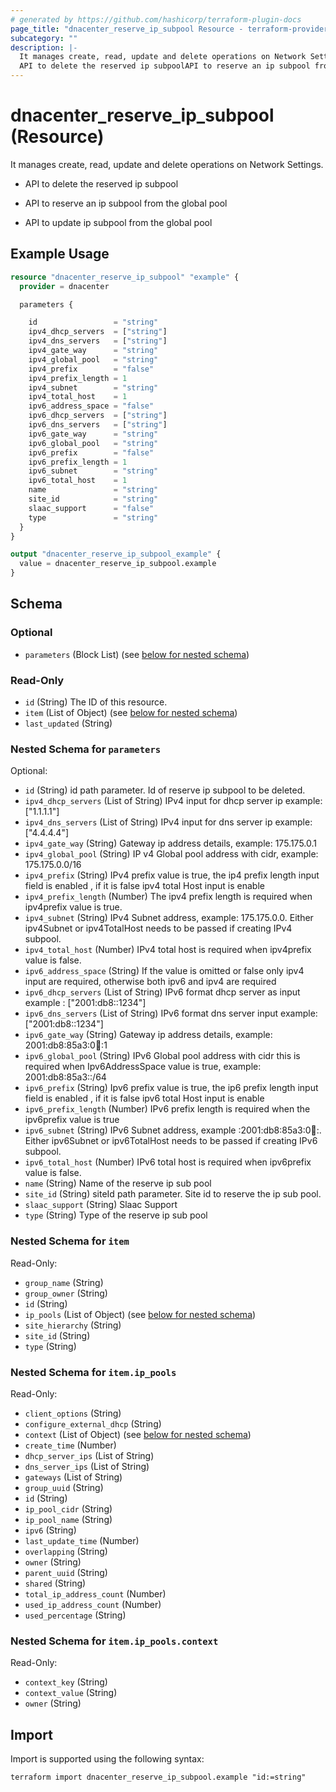 ```yaml
---
# generated by https://github.com/hashicorp/terraform-plugin-docs
page_title: "dnacenter_reserve_ip_subpool Resource - terraform-provider-dnacenter"
subcategory: ""
description: |-
  It manages create, read, update and delete operations on Network Settings.
  API to delete the reserved ip subpoolAPI to reserve an ip subpool from the global poolAPI to update ip subpool from the global pool
---
```


# dnacenter_reserve_ip_subpool (Resource)

It manages create, read, update and delete operations on Network Settings.

- API to delete the reserved ip subpool

- API to reserve an ip subpool from the global pool

- API to update ip subpool from the global pool

## Example Usage

```terraform
resource "dnacenter_reserve_ip_subpool" "example" {
  provider = dnacenter

  parameters {

    id                 = "string"
    ipv4_dhcp_servers  = ["string"]
    ipv4_dns_servers   = ["string"]
    ipv4_gate_way      = "string"
    ipv4_global_pool   = "string"
    ipv4_prefix        = "false"
    ipv4_prefix_length = 1
    ipv4_subnet        = "string"
    ipv4_total_host    = 1
    ipv6_address_space = "false"
    ipv6_dhcp_servers  = ["string"]
    ipv6_dns_servers   = ["string"]
    ipv6_gate_way      = "string"
    ipv6_global_pool   = "string"
    ipv6_prefix        = "false"
    ipv6_prefix_length = 1
    ipv6_subnet        = "string"
    ipv6_total_host    = 1
    name               = "string"
    site_id            = "string"
    slaac_support      = "false"
    type               = "string"
  }
}

output "dnacenter_reserve_ip_subpool_example" {
  value = dnacenter_reserve_ip_subpool.example
}
```

<!-- schema generated by tfplugindocs -->
## Schema

### Optional

- `parameters` (Block List) (see [below for nested schema](#nestedblock--parameters))

### Read-Only

- `id` (String) The ID of this resource.
- `item` (List of Object) (see [below for nested schema](#nestedatt--item))
- `last_updated` (String)

<a id="nestedblock--parameters"></a>
### Nested Schema for `parameters`

Optional:

- `id` (String) id path parameter. Id of reserve ip subpool to be deleted.
- `ipv4_dhcp_servers` (List of String) IPv4 input for dhcp server ip example: ["1.1.1.1"]
- `ipv4_dns_servers` (List of String) IPv4 input for dns server ip example: ["4.4.4.4"]
- `ipv4_gate_way` (String) Gateway ip address details, example: 175.175.0.1
- `ipv4_global_pool` (String) IP v4 Global pool address with cidr, example: 175.175.0.0/16
- `ipv4_prefix` (String) IPv4 prefix value is true, the ip4 prefix length input field is enabled , if it is false ipv4 total Host input is enable
- `ipv4_prefix_length` (Number) The ipv4 prefix length is required when ipv4prefix value is true.
- `ipv4_subnet` (String) IPv4 Subnet address, example: 175.175.0.0. Either ipv4Subnet or ipv4TotalHost needs to be passed if creating IPv4 subpool.
- `ipv4_total_host` (Number) IPv4 total host is required when ipv4prefix value is false.
- `ipv6_address_space` (String) If the value is omitted or false only ipv4 input are required, otherwise both ipv6 and ipv4 are required
- `ipv6_dhcp_servers` (List of String) IPv6 format dhcp server as input example : ["2001:db8::1234"]
- `ipv6_dns_servers` (List of String) IPv6 format dns server input example: ["2001:db8::1234"]
- `ipv6_gate_way` (String) Gateway ip address details, example: 2001:db8:85a3:0:100::1
- `ipv6_global_pool` (String) IPv6 Global pool address with cidr this is required when Ipv6AddressSpace value is true, example: 2001:db8:85a3::/64
- `ipv6_prefix` (String) Ipv6 prefix value is true, the ip6 prefix length input field is enabled , if it is false ipv6 total Host input is enable
- `ipv6_prefix_length` (Number) IPv6 prefix length is required when the ipv6prefix value is true
- `ipv6_subnet` (String) IPv6 Subnet address, example :2001:db8:85a3:0:100::. Either ipv6Subnet or ipv6TotalHost needs to be passed if creating IPv6 subpool.
- `ipv6_total_host` (Number) IPv6 total host is required when ipv6prefix value is false.
- `name` (String) Name of the reserve ip sub pool
- `site_id` (String) siteId path parameter. Site id to reserve the ip sub pool.
- `slaac_support` (String) Slaac Support
- `type` (String) Type of the reserve ip sub pool


<a id="nestedatt--item"></a>
### Nested Schema for `item`

Read-Only:

- `group_name` (String)
- `group_owner` (String)
- `id` (String)
- `ip_pools` (List of Object) (see [below for nested schema](#nestedobjatt--item--ip_pools))
- `site_hierarchy` (String)
- `site_id` (String)
- `type` (String)

<a id="nestedobjatt--item--ip_pools"></a>
### Nested Schema for `item.ip_pools`

Read-Only:

- `client_options` (String)
- `configure_external_dhcp` (String)
- `context` (List of Object) (see [below for nested schema](#nestedobjatt--item--ip_pools--context))
- `create_time` (Number)
- `dhcp_server_ips` (List of String)
- `dns_server_ips` (List of String)
- `gateways` (List of String)
- `group_uuid` (String)
- `id` (String)
- `ip_pool_cidr` (String)
- `ip_pool_name` (String)
- `ipv6` (String)
- `last_update_time` (Number)
- `overlapping` (String)
- `owner` (String)
- `parent_uuid` (String)
- `shared` (String)
- `total_ip_address_count` (Number)
- `used_ip_address_count` (Number)
- `used_percentage` (String)

<a id="nestedobjatt--item--ip_pools--context"></a>
### Nested Schema for `item.ip_pools.context`

Read-Only:

- `context_key` (String)
- `context_value` (String)
- `owner` (String)

## Import

Import is supported using the following syntax:

```shell
terraform import dnacenter_reserve_ip_subpool.example "id:=string"
```
